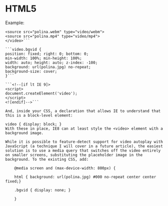 # HTML5

Example:

```<video autoplay loop poster="polina.jpg" class="bgvid">
<source src="polina.webm" type="video/webm">
<source src="polina.mp4" type="video/mp4">
</video>```

```video.bgvid {
position: fixed; right: 0; bottom: 0;
min-width: 100%; min-height: 100%;
width: auto; height: auto; z-index: -100;
background: url(polina.jpg) no-repeat;
background-size: cover;
}```

```<!--[if lt IE 9]>
<script>
document.createElement('video');
</script>
<![endif]-->```

And, inside your CSS, a declaration that allows IE to understand that this is a block-level element:

video { display: block; }
With these in place, IE8 can at least style the <video> element with a background image.

While it is possible to feature-detect support for video autoplay with JavaScript (a technique I will cover in a future article), the easiest solution is to use a media query that switches off the video entirely on smaller screens, substituting the placeholder image in the background. To the existing CSS, add:

    @media screen and (max-device-width: 800px) {

    html { background: url(polina.jpg) #000 no-repeat center center fixed;}

    .bgvid { display: none; }

    }


